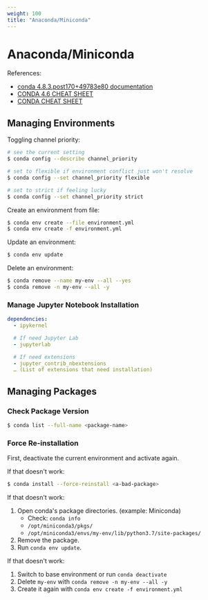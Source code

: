 ```yaml
---
weight: 100
title: "Anaconda/Miniconda"
---
```


# Anaconda/Miniconda

References:

- [conda 4.8.3.post170+49783e80 documentation](https://docs.conda.io/projects/conda/en/latest/index.html)
- [CONDA 4.6 CHEAT SHEET](https://docs.conda.io/projects/conda/en/latest/_downloads/843d9e0198f2a193a3484886fa28163c/conda-cheatsheet.pdf)
- [CONDA CHEAT SHEET](https://docs.conda.io/projects/conda/en/4.6.0/_downloads/52a95608c49671267e40c689e0bc00ca/conda-cheatsheet.pdf)

## Managing Environments

Toggling channel priority:

```bash
# see the current setting
$ conda config --describe channel_priority

# set to flexible if environment conflict just won't resolve
$ conda config --set channel_priority flexible

# set to strict if feeling lucky
$ conda config --set channel_priority strict
```

Create an environment from file:

```bash
$ conda env create --file environment.yml
$ conda env create -f environment.yml
```

Update an environment:

```bash
$ conda env update
```

Delete an environment:

```bash
$ conda remove --name my-env --all --yes
$ conda remove -n my-env --all -y
```

### Manage Jupyter Notebook Installation

```yaml
dependencies:
  - ipykernel

  # If need Jupyter Lab
  - jupyterlab

  # If need extensions
  - jupyter_contrib_nbextensions
  … (List of extensions that need installation)
```

## Managing Packages

### Check Package Version

```bash
$ conda list --full-name <package-name>
```

### Force Re-installation

First, deactivate the current environment and activate again.

If that doesn't work:

```bash
$ conda install --force-reinstall <a-bad-package>
```

If that doesn't work:

1. Open conda's package directories. (example: Miniconda)
    - Check: `conda info`
    - `/opt/miniconda3/pkgs/`
    - `/opt/miniconda3/envs/my-env/lib/python3.7/site-packages/`
1. Remove the package.
1. Run `conda env update`.

If that doesn't work:

1. Switch to base environment or run `conda deactivate`
1. Delete `my-env` with `conda remove -n my-env --all -y`
1. Create it again with `conda env create -f environment.yml`
